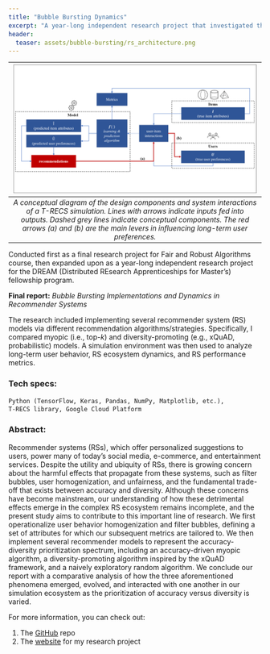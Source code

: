 ```yaml
---
title: "Bubble Bursting Dynamics"
excerpt: "A year-long independent research project that investigated the relationship between accuracy, filter bubbles, and user homogenization in RSs."
header:
  teaser: assets/bubble-bursting/rs_architecture.png
---
```


|![Architecture overview.](https://raw.githubusercontent.com/madisonthantu/about_mgt/gh-pages/assets/bubble-bursting/rs_architecture.png)|
|:--:| 
| *A conceptual diagram of the design components and system interactions of a T-RECS simulation. Lines with arrows indicate inputs fed into outputs. Dashed grey lines indicate conceptual components. The red arrows (a) and (b) are the main levers in influencing long-term user preferences.* |

Conducted first as a final research project for Fair and Robust Algorithms course, then expanded upon as a year-long independent research project for the DREAM (Distributed REsearch Apprenticeships for Master’s) fellowship program. 

**Final report:** *Bubble Bursting Implementations and Dynamics in Recommender Systems*

The research included implementing several recommender system (RS) models via different recommendation algorithms/strategies. Specifically, I compared myopic (i.e., top-*k*) and diversity-promoting (e.g., xQuAD, probabilistic) models. A simulation environment was then used to analyze long-term user behavior, RS ecosystem dynamics, and RS performance metrics.

### Tech specs:
    Python (TensorFlow, Keras, Pandas, NumPy, Matplotlib, etc.), 
    T-RECS library, Google Cloud Platform

### Abstract:
Recommender systems (RSs), which offer personalized suggestions to users, power many of today’s social media, e-commerce, and entertainment services. Despite the utility and ubiquity of RSs, there is growing concern about the harmful effects that propagate from these systems, such as filter bubbles, user homogenization, and unfairness, and the fundamental trade-off that exists between accuracy and diversity. Although these concerns have become mainstream, our understanding of how these detrimental effects emerge in the complex RS ecosystem remains incomplete, and the present study aims to contribute to this important line of research. We first operationalize user behavior homogenization and filter bubbles, defining a set of attributes for which our subsequent metrics are tailored to. We then implement several recommender models to represent the accuracy-diversity prioritization spectrum, including an accuracy-driven myopic algorithm, a diversity-promoting algorithm inspired by the xQuAD framework, and a naively exploratory random algorithm. We conclude our report with a comparative analysis of how the three aforementioned phenomena emerged, evolved, and interacted with one another in our simulation ecosystem as the prioritization of accuracy versus diversity is varied.

For more information, you can check out:
1. The [GitHub](https://github.com/madisonthantu/T-RECS-RS-research) repo
2. The [website](https://madisonthantu.github.io/) for my research project